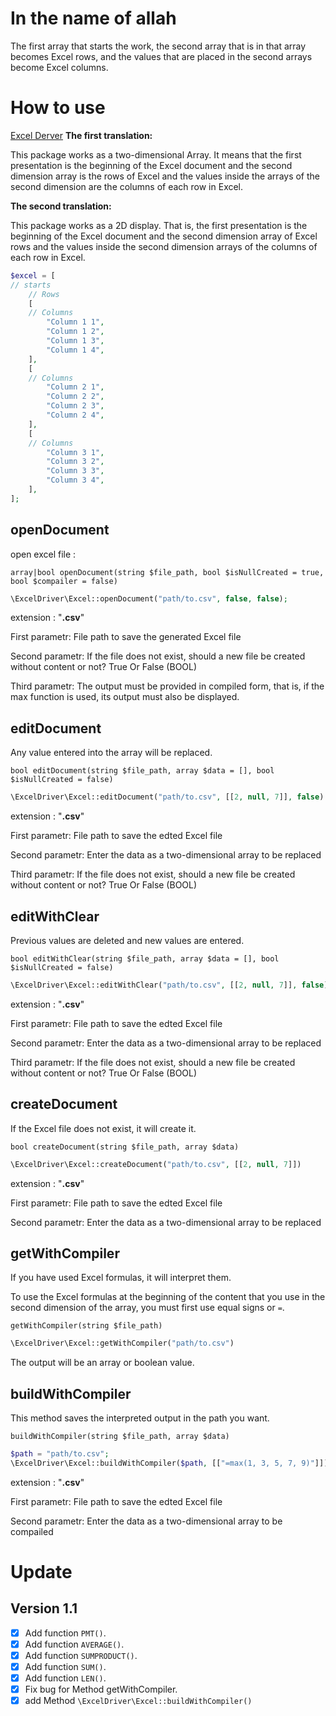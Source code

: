 # In the name of **allah**
The first array that starts the work, the second array that is in that array becomes Excel rows, and the values that are placed in the second arrays become Excel columns.
# How to use
[Excel Derver](https://raw.githubusercontent.com/DevNull-IR/excel-driver/main/github-header-image%20(1).png)
**The first translation:**

This package works as a two-dimensional Array. It means that the first presentation is the beginning of the Excel document and the second dimension array is the rows of Excel and the values inside the arrays of the second dimension are the columns of each row in Excel.

**The second translation:**

This package works as a 2D display. That is, the first presentation is the beginning of the Excel document and the second dimension array of Excel rows and the values inside the second dimension arrays of the columns of each row in Excel.
```php
$excel = [
// starts
    // Rows
    [
    // Columns
        "Column 1 1",
        "Column 1 2",
        "Column 1 3",
        "Column 1 4",
    ],
    [
    // Columns
        "Column 2 1",
        "Column 2 2",
        "Column 2 3",
        "Column 2 4",
    ],
    [
    // Columns
        "Column 3 1",
        "Column 3 2",
        "Column 3 3",
        "Column 3 4",
    ],
];
```

## openDocument
open excel file : 


`array|bool openDocument(string $file_path, bool $isNullCreated = true, bool $compailer = false)`


```php
\ExcelDriver\Excel::openDocument("path/to.csv", false, false);
```

extension : "**.csv**"

First parametr: File path to save the generated Excel file

Second parametr: If the file does not exist, should a new file be created without content or not? True Or False (BOOL)

Third parametr: The output must be provided in compiled form, that is, if the max function is used, its output must also be displayed.

## editDocument

Any value entered into the array will be replaced.


`bool editDocument(string $file_path, array $data = [], bool $isNullCreated = false)`

```php
\ExcelDriver\Excel::editDocument("path/to.csv", [[2, null, 7]], false)
```
extension : "**.csv**"

First parametr: File path to save the edted Excel file

Second parametr: Enter the data as a two-dimensional array to be replaced

Third parametr: If the file does not exist, should a new file be created without content or not? True Or False (BOOL)

## editWithClear


Previous values are deleted and new values are entered.


`bool editWithClear(string $file_path, array $data = [], bool $isNullCreated = false)`

```php
\ExcelDriver\Excel::editWithClear("path/to.csv", [[2, null, 7]], false)
```

extension : "**.csv**"

First parametr: File path to save the edted Excel file

Second parametr: Enter the data as a two-dimensional array to be replaced

Third parametr: If the file does not exist, should a new file be created without content or not? True Or False (BOOL)

## createDocument

If the Excel file does not exist, it will create it.

`bool createDocument(string $file_path, array $data)`

```php
\ExcelDriver\Excel::createDocument("path/to.csv", [[2, null, 7]])
```

extension : "**.csv**"

First parametr: File path to save the edted Excel file

Second parametr: Enter the data as a two-dimensional array to be replaced

## getWithCompiler

If you have used Excel formulas, it will interpret them.

To use the Excel formulas at the beginning of the content that you use in the second dimension of the array, you must first use equal signs or `=`.

`getWithCompiler(string $file_path)`

```php
\ExcelDriver\Excel::getWithCompiler("path/to.csv")
```

The output will be an array or boolean value.

## buildWithCompiler

This method saves the interpreted output in the path you want.

`buildWithCompiler(string $file_path, array $data)`


```php
$path = "path/to.csv";
\ExcelDriver\Excel::buildWithCompiler($path, [["=max(1, 3, 5, 7, 9)"]])
```

extension : "**.csv**"

First parametr: File path to save the edted Excel file

Second parametr: Enter the data as a two-dimensional array to be compailed

# Update

## Version 1.1

- [X] Add function `PMT()`.
- [X] Add function `AVERAGE()`.
- [X] Add function `SUMPRODUCT()`.
- [X] Add function `SUM()`.
- [X] Add function `LEN()`.
- [X] Fix bug for Method getWithCompiler.
- [X] add Method `\ExcelDriver\Excel::buildWithCompiler()`
